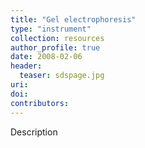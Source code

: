 ```yaml
---
title: "Gel electrophoresis"
type: "instrument"
collection: resources
author_profile: true
date: 2008-02-06
header:
  teaser: sdspage.jpg
uri: 
doi: 
contributors: 
---
```

<p align= "justify">

Description
